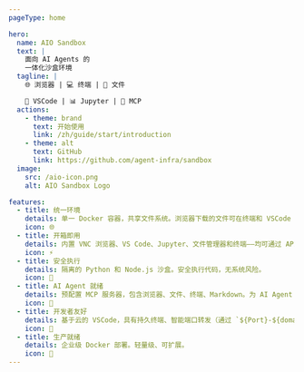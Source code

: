 ```yaml
---
pageType: home

hero:
  name: AIO Sandbox
  text: |
    面向 AI Agents 的
    一体化沙盒环境
  tagline: |
    🌐 浏览器 | 💻 终端 | 📁 文件

    🔧 VSCode | 📊 Jupyter | 🤖 MCP
  actions:
    - theme: brand
      text: 开始使用
      link: /zh/guide/start/introduction
    - theme: alt
      text: GitHub
      link: https://github.com/agent-infra/sandbox
  image:
    src: /aio-icon.png
    alt: AIO Sandbox Logo

features:
  - title: 统一环境
    details: 单一 Docker 容器，共享文件系统。浏览器下载的文件可在终端和 VSCode 中即时访问。
    icon: 🌐
  - title: 开箱即用
    details: 内置 VNC 浏览器、VS Code、Jupyter、文件管理器和终端——均可通过 API/SDK 直接访问。
    icon: ⚡
  - title: 安全执行
    details: 隔离的 Python 和 Node.js 沙盒。安全执行代码，无系统风险。
    icon: 🔐
  - title: AI Agent 就绪
    details: 预配置 MCP 服务器，包含浏览器、文件、终端、Markdown。为 AI Agent 准备就绪。
    icon: 🤖
  - title: 开发者友好
    details: 基于云的 VSCode，具有持久终端、智能端口转发（通过 `${Port}-${domain}/` 或 `/proxy`）和即时前端/后端预览。
    icon: 🔧
  - title: 生产就绪
    details: 企业级 Docker 部署。轻量级、可扩展。
    icon: 🚀
---
```

